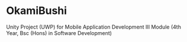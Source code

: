 # OkamiBushi
Unity Project (UWP) for Mobile Application Development III Module (4th Year, Bsc (Hons) in Software Development) 
